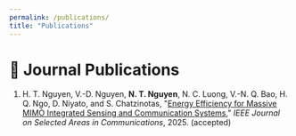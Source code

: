 ```yaml
---
permalink: /publications/
title: "Publications"
---
```


# 📄 Journal Publications

<ol>

<li>
  H. T. Nguyen, V.-D. Nguyen, <strong>N. T. Nguyen</strong>, N. C. Luong, V.-N. Q. Bao, H. Q. Ngo, D. Niyato, and S. Chatzinotas,
  "<a href="https://www.arxiv.org/pdf/2509.10290" target="_blank">Energy Efficiency for Massive MIMO Integrated Sensing and Communication Systems</a>,"
  <span><em>IEEE Journal on Selected Areas in Communications</em></span>, 2025. (accepted)
</li>

</ol>

<style>
  .bibtex-btn{font:inherit;padding:6px 12px;border:1px solid #d0d0d0;border-radius:10px;background:#fff;cursor:pointer;margin-top:6px}
  .bibtex-btn:hover{background:#f6f6f6}
  .bibtex-box{position:relative;margin-top:8px;padding:10px;background:#ffeef3;border:1px solid #ffd6e1;border-radius:12px}
  .bibtex-copy{position:absolute;right:10px;top:8px;padding:4px 10px;border:1px solid #d0d0d0;border-radius:8px;background:#fff;cursor:pointer}
</style>

<script>
(function(){
  function clean(s){ return (s||"").replace(/\s+/g," ").trim(); }

  // Authors = everything before the first <a>
  function authorsFromDOM(li){
    let out = "";
    for(const node of li.childNodes){
      if(node.nodeType === 1 && node.tagName === "A") break; // stop at first link (title)
      if(node.nodeType === 3) out += node.nodeValue;
      else if(node.nodeType === 1) out += " " + node.textContent; // include <strong> etc.
    }
    out = clean(out);
    return out.replace(/,\s*$/,""); // drop trailing comma
  }

  // Minimal BibTeX: authors only (for debugging buttons + parsing)
  function fallbackBib(li){
    const authors = authorsFromDOM(li) || "Unknown";
    const firstAuthor = clean((authors.split(",")[0]||"key"));
    const key = (firstAuthor.split(/\s+/).pop()||"key").replace(/[^A-Za-z]/g,"") || "key";
    return `@misc{${key},
  author = {${authors}}
}`;
  }

  function buildPanel(bib){
    const box = document.createElement("div"); box.className = "bibtex-box";
    const copy = document.createElement("button"); copy.className = "bibtex-copy"; copy.textContent = "Copy";
    copy.onclick = () => {
      navigator.clipboard.writeText(bib).then(()=>{
        copy.textContent = "Copied!";
        setTimeout(()=>copy.textContent="Copy", 1200);
      });
    };
    const pre = document.createElement("pre"); pre.textContent = bib;
    box.appendChild(copy); box.appendChild(pre);
    return box;
  }

  function addButtons(){
    document.querySelectorAll("ol > li").forEach(li=>{
      if(li.querySelector(".bibtex-btn")) return;
      // simple guard: only add to items that look like publications
      if(!/\b(19|20)\d{2}\b/.test(li.textContent)) return;

      const btn = document.createElement("button");
      btn.className = "bibtex-btn";
      btn.textContent = "BibTeX";
      btn.onclick = () => {
        document.querySelectorAll(".bibtex-box").forEach(b=>b.remove());
        const bib = fallbackBib(li);
        btn.insertAdjacentElement("afterend", buildPanel(bib));
      };

      li.appendChild(document.createElement("br"));
      li.appendChild(btn);
    });
  }

  if(document.readyState === "loading"){
    document.addEventListener("DOMContentLoaded", addButtons);
  }else{
    addButtons();
  }
})();
</script>
